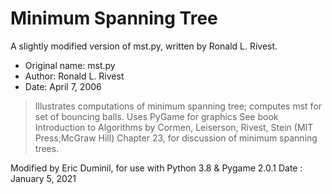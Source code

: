 # Minimum Spanning Tree

A slightly modified version of mst.py, written by Ronald L. Rivest.

* Original name: mst.py
* Author: Ronald L. Rivest
* Date: April 7, 2006
> Illustrates computations of minimum spanning tree;
> computes mst for set of bouncing balls.
> Uses PyGame for graphics
> See book Introduction to Algorithms by Cormen, Leiserson, Rivest, Stein
> (MIT Press;McGraw Hill) Chapter 23, for discussion of minimum spanning trees.

Modified by Eric Duminil, for use with Python 3.8 & Pygame 2.0.1
Date : January 5, 2021

